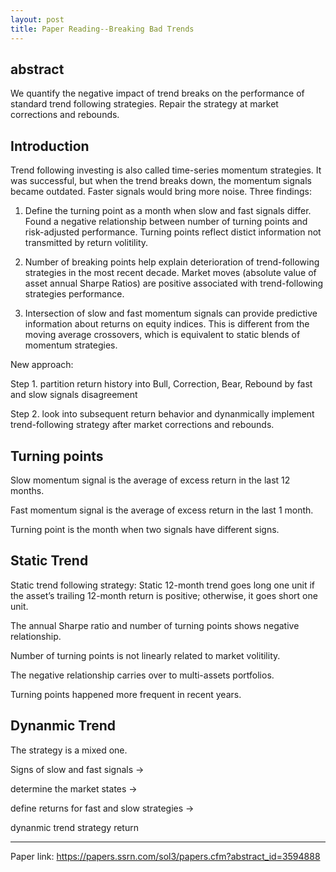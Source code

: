 ```yaml
---
layout: post
title: Paper Reading--Breaking Bad Trends
---
```


## abstract

We quantify the negative impact of trend breaks on the performance of standard trend following strategies. Repair the strategy at market corrections and rebounds.

## Introduction

Trend following investing is also called time-series momentum strategies. It was successful, but when the trend breaks down, the momentum signals became outdated. Faster signals would bring more noise. Three findings:

1. Define the turning point as a month when slow and fast signals differ. Found a negative relationship between number of turning points and risk-adjusted performance. Turning points reflect distict information not transmitted by return volitility. 

2. Number of breaking points help explain deterioration of trend-following strategies in the most recent decade. Market moves (absolute value of asset annual Sharpe Ratios) are positive associated with trend-following strategies performance.  

3. Intersection of slow and fast momentum signals can provide predictive information about returns on equity indices. This is different from the moving average crossovers, which is equivalent to static blends of momentum strategies.

New approach:

Step 1. partition return history into Bull, Correction, Bear, Rebound by fast and slow signals disagreement

Step 2. look into subsequent return behavior and dynanmically implement trend-following strategy after market corrections and rebounds. 

## Turning points

Slow momentum signal is the average of excess return in the last 12 months.

Fast momentum signal is the average of excess return in the last 1 month.

Turning point is the month when two signals have different signs.

## Static Trend

Static trend following strategy: Static 12-month trend goes long one unit if the asset’s trailing 12-month return is positive; otherwise, it goes short one unit. 

The annual Sharpe ratio and number of turning points shows negative relationship.

Number of turning points is not linearly related to market volitility.

The negative relationship carries over to multi-assets portfolios.

Turning points happened more frequent in recent years.

## Dynanmic Trend

The strategy is a mixed one.

Signs of slow and fast signals ->

determine the market states ->

define returns for fast and slow strategies -> 

dynanmic trend strategy return


---

Paper link: https://papers.ssrn.com/sol3/papers.cfm?abstract_id=3594888


